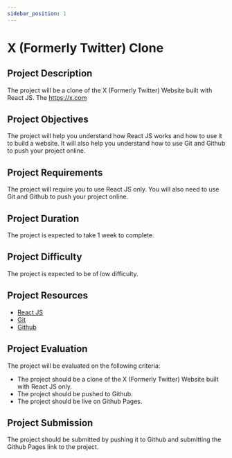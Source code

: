 ```yaml
---
sidebar_position: 1
---
```


# X (Formerly Twitter) Clone

<!-- The project one will be a clone of X (Formerly Twitter)Website built with React JS, The https://x.com -->

## Project Description

The project will be a clone of the X (Formerly Twitter) Website built with React JS. The https://x.com

## Project Objectives

The project will help you understand how React JS works and how to use it to build a website. It will also help you understand how to use Git and Github to push your project online.

## Project Requirements

The project will require you to use React JS only. You will also need to use Git and Github to push your project online.

## Project Duration

The project is expected to take 1 week to complete.

## Project Difficulty

The project is expected to be of low difficulty.

## Project Resources

- [React JS](/docs/react-js/intro-to-react-js.md)
- [Git](/docs/git-and-github/basic-git-commands.md)
- [Github](/docs/git-and-github/introduction-to-gitHub.md)

## Project Evaluation

The project will be evaluated on the following criteria:

- The project should be a clone of the X (Formerly Twitter) Website built with React JS only.
- The project should be pushed to Github.
- The project should be live on Github Pages.

## Project Submission

The project should be submitted by pushing it to Github and submitting the Github Pages link to the project.
